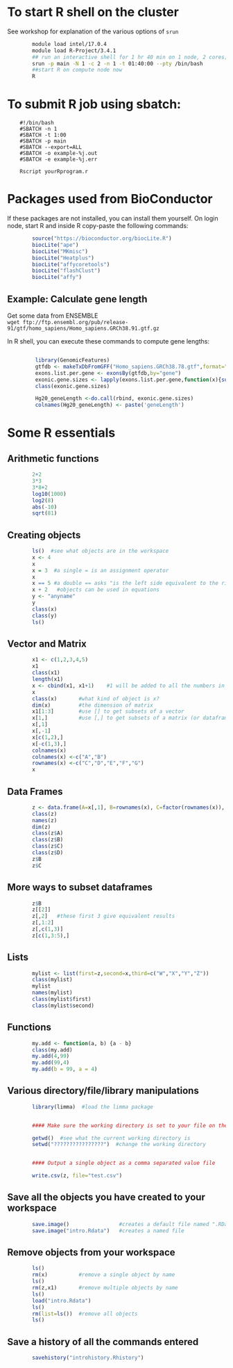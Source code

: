 # To start R shell on the cluster 

See workshop for explanation of the various options of `srun`
```bash
        module load intel/17.0.4
        module load R-Project/3.4.1
        ## run an interactive shell for 1 hr 40 min on 1 node, 2 cores; you will be placed on a compute node this way
        srun -p main -N 1 -c 2 -n 1 -t 01:40:00 --pty /bin/bash
        ##start R on compute node now
        R
```
# To submit R job using sbatch:
        
        #!/bin/bash
        #SBATCH -n 1
        #SBATCH -t 1:00
        #SBATCH -p main
        #SBATCH --export=ALL
        #SBATCH -o example-%j.out
        #SBATCH -e example-%j.err

        Rscript yourRprogram.r
        

# Packages used from BioConductor

If these packages are not installed, you can install them yourself. On login node, start R and inside R copy-paste the following commands: 

```r
        source("https://bioconductor.org/biocLite.R") 
        biocLite("ape")
        biocLite("MKmisc")
        biocLite("Heatplus")
        biocLite("affycoretools")
        biocLite("flashClust")
        biocLite("affy")
```

## Example: Calculate gene length  

Get some data from ENSEMBLE  
```wget ftp://ftp.ensembl.org/pub/release-91/gtf/homo_sapiens/Homo_sapiens.GRCh38.91.gtf.gz```

In R shell, you can execute these commands to compute gene lengths: 
```r

         library(GenomicFeatures)
         gtfdb <- makeTxDbFromGFF("Homo_sapiens.GRCh38.78.gtf",format="gtf")
         exons.list.per.gene <- exonsBy(gtfdb,by="gene")
         exonic.gene.sizes <- lapply(exons.list.per.gene,function(x){sum(width(reduce(x)))})
         class(exonic.gene.sizes)

         Hg20_geneLength <-do.call(rbind, exonic.gene.sizes)
         colnames(Hg20_geneLength) <- paste('geneLength')    
```

# Some R essentials

## Arithmetic functions
```r
        2+2
        3*3
        3*8+2
        log10(1000)
        log2(8)
        abs(-10)
        sqrt(81)
```

## Creating objects

```r
        ls()  #see what objects are in the workspace
        x <- 4
        x
        x = 3  #a single = is an assignment operator
        x
        x == 5 #a double == asks "is the left side equivalent to the right side?"
        x + 2   #objects can be used in equations
        y <- "anyname"
        y
        class(x)
        class(y)
        ls()
```


## Vector and Matrix

```r
        x1 <- c(1,2,3,4,5)
        x1
        class(x1)
        length(x1)
        x <- cbind(x1, x1+1)    #1 will be added to all the numbers in x1
        x
        class(x)       #what kind of object is x?
        dim(x)         #the dimension of matrix
        x1[1:3]        #use [] to get subsets of a vector
        x[1,]          #use [,] to get subsets of a matrix (or dataframe)
        x[,1]
        x[,-1]
        x[c(1,2),]
        x[-c(1,3),]
        colnames(x)
        colnames(x) <-c("A","B")
        rownames(x) <-c("C","D","E","F","G")
        x
```

## Data Frames

```r
        z <- data.frame(A=x[,1], B=rownames(x), C=factor(rownames(x)), D=x[,1]==3, stringsAsFactors=F)
        class(z)
        names(z)
        dim(z)
        class(z$A)
        class(z$B)
        class(z$C)
        class(z$D)
        z$B
        z$C
```

## More ways to subset dataframes


```r
        z$B
        z[[2]]
        z[,2]   #these first 3 give equivalent results
        z[,1:2]
        z[,c(1,3)]
        z[c(1,3:5),]
```


## Lists

```r
        mylist <- list(first=z,second=x,third=c("W","X","Y","Z"))
        class(mylist)
        mylist
        names(mylist)
        class(mylist$first)
        class(mylist$second)
```


## Functions

```r
        my.add <- function(a, b) {a - b}
        class(my.add)
        my.add(4,99)
        my.add(99,4)
        my.add(b = 99, a = 4)
```

## Various directory/file/library manipulations

```r
        library(limma)  #load the limma package


        #### Make sure the working directory is set to your file on the computer;

        getwd()  #see what the current working directory is
        setwd("????????????????")  #change the working directory


        #### Output a single object as a comma separated value file

        write.csv(z, file="test.csv")
```


## Save all the objects you have created to your workspace
```r
        save.image()                #creates a default file named ".RData"
        save.image("intro.Rdata")   #creates a named file
```



## Remove objects from your workspace

```r
        ls()
        rm(x)          #remove a single object by name
        ls()
        rm(z,x1)       #remove multiple objects by name
        ls()
        load("intro.Rdata")
        ls()
        rm(list=ls())  #remove all objects
        ls()
```


## Save a history of all the commands entered

```r
        savehistory("introhistory.Rhistory")
```
